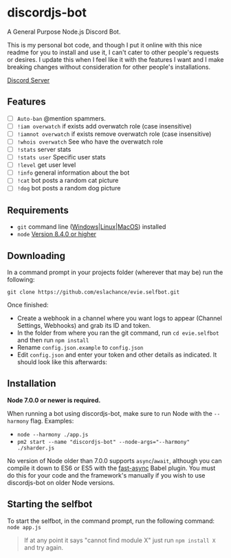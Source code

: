 # discordjs-bot

A General Purpose Node.js Discord Bot.

This is my personal bot code, and though I put it online with this nice readme for you to install and use it, I can't cater to other people's requests or desires. I update this when I feel like it with the features I want and I make breaking changes without consideration for other people's installations.

[Discord Server](https://discord.gg/2dV4xRN)

## Features

- [ ] `Auto-ban` @mention spammers.
- [ ] `!iam overwatch` if exists add overwatch role (case insensitive)
- [ ] `!iamnot overwatch` if exists remove overwatch role (case insensitive)
- [ ] `!whois overwatch` See who have the overwatch role
- [ ] `!stats` server stats
- [ ] `!stats user` Specific user stats
- [ ] `!level` get user level
- [ ] `!info` general information about the bot
- [ ] `!cat` bot posts a random cat picture
- [ ] `!dog` bot posts a random dog picture

## Requirements

- `git` command line ([Windows](https://git-scm.com/download/win)|[Linux](https://git-scm.com/book/en/v2/Getting-Started-Installing-Git)|[MacOS](https://git-scm.com/download/mac)) installed
- `node` [Version 8.4.0 or higher](https://nodejs.org)

## Downloading

In a command prompt in your projects folder (wherever that may be) run the following:

`git clone https://github.com/eslachance/evie.selfbot.git`

Once finished:

- Create a webhook in a channel where you want logs to appear (Channel Settings, Webhooks) and grab its ID and token.
- In the folder from where you ran the git command, run `cd evie.selfbot` and then run `npm install`
- Rename `config.json.example` to `config.json`
- Edit `config.json` and enter your token and other details as indicated. It should look like this afterwards:

## Installation

**Node 7.0.0 or newer is required.**

When running a bot using discordjs-bot, make sure to run Node with the `--harmony` flag. Examples:

- `node --harmony ./app.js`
- `pm2 start --name "discordjs-bot" --node-args="--harmony" ./sharder.js`

No version of Node older than 7.0.0 supports `async`/`await`, although you can compile it down to ES6 or ES5 with the [fast-async](https://www.npmjs.com/package/fast-async) Babel plugin. You must do this for your code and the framework's manually if you wish to use discordjs-bot on older Node versions.

## Starting the selfbot

To start the selfbot, in the command prompt, run the following command:
`node app.js`

> If at any point it says "cannot find module X" just run `npm install X` and try again.